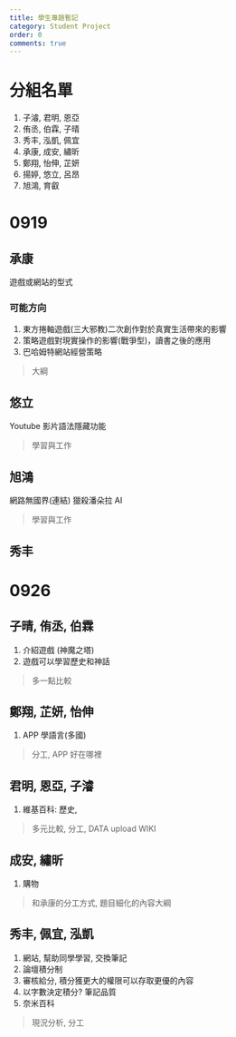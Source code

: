 ```yaml
---
title: 學生專題暫記
category: Student Project
order: 0
comments: true
---
```


# 分組名單

1. 子濬, 君明, 恩亞
2. 侑丞, 伯霖, 子晴
3. 秀丰, 泓凱, 佩宜
4. 承康, 成安, 繡昕
5. 鄭翔, 怡伸, 芷妍
6. 揚婷, 悠立, 呂昂
7. 旭鴻, 育叡

# 0919

## 承康
遊戲或網站的型式

### 可能方向
1. 東方捲軸遊戲(三大邪教)二次創作對於真實生活帶來的影響
2. 策略遊戲對現實操作的影響(戰爭型)，讀書之後的應用
3. 巴哈姆特網站經營策略

> 大綱

## 悠立
Youtube 影片語法隱藏功能

> 學習與工作


## 旭鴻
網路無國界(連結)
獵殺潘朵拉
AI

> 學習與工作

## 秀丰

# 0926

## 子晴, 侑丞, 伯霖
1. 介紹遊戲 (神魔之塔)
2. 遊戲可以學習歷史和神話

> 多一點比較

## 鄭翔, 芷妍, 怡伸
1. APP 學語言(多國)

> 分工, APP 好在哪裡

## 君明, 恩亞, 子濬
1. 維基百科: 歷史, 

> 多元比較, 分工, DATA upload WIKI

## 成安, 繡昕
1. 購物

> 和承康的分工方式, 題目細化的內容大綱

## 秀丰, 佩宜, 泓凱
1. 網站, 幫助同學學習, 交換筆記
2. 論壇積分制
3. 審核給分, 積分獲更大的權限可以存取更優的內容
4. 以字數決定積分? 筆記品質
5. 奈米百科

> 現況分析, 分工
